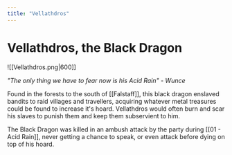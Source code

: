 ```yaml
---
title: "Vellathdros"
---
```


# Vellathdros, the Black Dragon
![[Vellathdros.png|600]]


*"The only thing we have to fear now is his Acid Rain" - Wunce*

Found in the forests to the south of [[Falstaff]], this black dragon enslaved bandits to raid villages and travellers, acquiring whatever metal treasures could be found to increase it's hoard. Vellathdros would often burn and scar his slaves to punish them and keep them subservient to him.

The Black Dragon was killed in an ambush attack by the party during [[01 - Acid Rain]], never getting a chance to speak, or even attack before dying on top of his hoard.